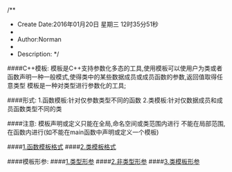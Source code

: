 /**
* Create Date:2016年01月20日 星期三 12时35分51秒
* 
* Author:Norman
* 
* Description: 
*/

####C++模板:
    模板是C++支持参数化多态的工具,使用模板可以使用户为类或者函数声明一种一般模式,使得类中的某些数据成员或成员函数的参数,返回值取得任意类型
    模板是一种对类型进行参数化的工具;

####形式:
    1.函数模板:针对仅参数类型不同的函数
    2.类模板:针对仅数据成员和成员函数类型不同的类

####注意:
    模板声明或定义只能在全局,命名空间或类范围内进行
    不能在局部范围,在函数内进行(如不能在main函数中声明或定义一个模板)

####[1.函数模板格式](./docs/formatfun.md)
####[2.类模板格式](./docs/formatclass.md)

####模板形参:
####[1.类型形参](./docs/typeparameter.md)
####[2.非类型形参](./docs/Notypeparameter.md)
####[3.类模板形参](./docs/templateparameter.md)
